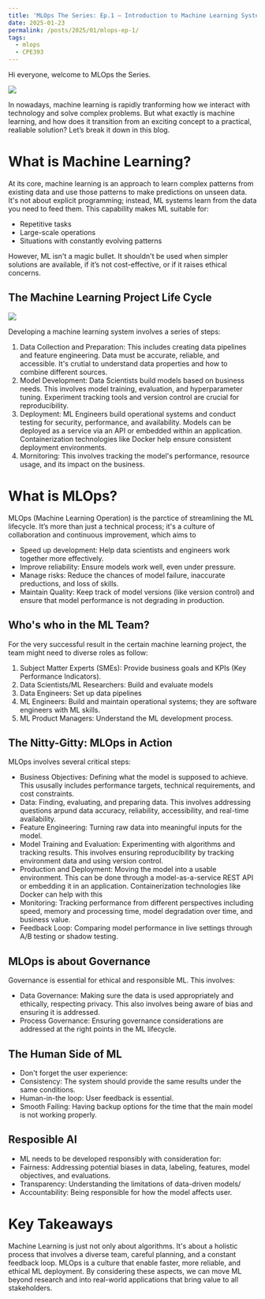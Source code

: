 ```yaml
---
title: 'MLOps The Series: Ep.1 — Introduction to Machine Learning System'
date: 2025-01-23
permalink: /posts/2025/01/mlops-ep-1/
tags:
  - mlops
  - CPE393
---
```


Hi everyone, welcome to MLOps the Series.

![](https://miro.medium.com/v2/resize:fit:4800/format:webp/1*6C7IuHtT-ZBUFU_OoL7DxQ.png)

In nowadays, machine learning is rapidly tranforming how we interact with technology and solve complex problems. But what exactly is machine learning, and how does it transition from an exciting concept to a practical, realiable solution? Let’s break it down in this blog.

What is Machine Learning?
======

At its core, machine learning is an approach to learn complex patterns from existing data and use those patterns to make predictions on unseen data. It's not about explicit programming; instead, ML systems learn from the data you need to feed them. This capability makes ML suitable for:
* Repetitive tasks
* Large-scale operations
* Situations with constantly evolving patterns

However, ML isn't a magic bullet. It shouldn't be used when simpler solutions are available, if it’s not cost-effective, or if it raises ethical concerns.

The Machine Learning Project Life Cycle
------
![](https://miro.medium.com/v2/resize:fit:4800/format:webp/1*MsRSfSiiJc4aQtkceOFkVQ.png)

Developing a machine learning system involves a series of steps:

1. Data Collection and Preparation: This includes creating data pipelines and feature engineering. Data must be accurate, reliable, and accessible. It's crutial to understand data properties and how to combine different sources.
2. Model Development: Data Scientists build models based on business needs. This involves model training, evaluation, and hyperparameter tuning. Experiment tracking tools and version control are crucial for reproducibility.
3. Deployment: ML Engineers build operational systems and conduct testing for security, performance, and availability. Models can be deployed as a service via an API or embedded within an application. Containerization technologies like Docker help ensure consistent deployment environments.
4. Mornitoring: This involves tracking the model's performance, resource usage, and its impact on the business.

What is MLOps?
======
MLOps (Machine Learning Operation) is the parctice of streamlining the ML lifecycle. It’s more than just a technical process; it's a culture of collaboration and continuous improvement, which aims to
* Speed up development: Help data scientists and engineers work together more effectively.
* Improve reliability: Ensure models work well, even under pressure.
* Manage risks: Reduce the chances of model failure, inaccurate preductions, and loss of skills.
* Maintain Quality: Keep track of model versions (like version control) and ensure that model performance is not degrading in production.

Who's who in the ML Team?
------
For the very successful result in the certain machine learning project, the team might need to diverse roles as follow:
1. Subject Matter Experts (SMEs): Provide business goals and KPIs (Key Performance Indicators).
2. Data Scientists/ML Researchers: Build and evaluate models
3. Data Engineers: Set up data pipelines
4. ML Engineers: Build and maintain operational systems; they are software engineers with ML skills.
5. ML Product Managers: Understand the ML development process.

The Nitty-Gitty: MLOps in Action
------
MLOps involves several critical steps:
* Business Objectives: Defining what the model is supposed to achieve. This ususally includes performance targets, technical requirements, and cost constraints.
* Data: Finding, evaluating, and preparing data. This involves addressing questions arpund data accuracy, reliability, accessibility, and real-time availability.
* Feature Engineering: Turning raw data into meaningful inputs for the model.
* Model Training and Evaluation: Experimenting with algorithms and tracking results. This involves ensuring reproducibility by tracking environment data and using version control.
* Production and Deployment: Moving the model into a usable environment. This can be done through a model-as-a-service REST API or embedding it in an application. Containerization technologies like Docker can help with this
* Monitoring: Tracking performance from different perspectives including speed, memory and processing time, model degradation over time, and business value.
* Feedback Loop: Comparing model performance in live settings through A/B testing or shadow testing.

MLOps is about Governance
------
Governance is essential for ethical and responsible ML. This involves:
* Data Governance: Making sure the data is used appropriately and ethically, respecting privacy. This also involves being aware of bias and ensuring it is addressed.
* Process Governance: Ensuring governance considerations are addressed at the right points in the ML lifecycle.

The Human Side of ML
------
* Don't forget the user experience:
* Consistency: The system should provide the same results under the same conditions.
* Human-in-the loop: User feedback is essential.
* Smooth Failing: Having backup options for the time that the main model is not working properly.

Resposible AI
------
* ML needs to be developed responsibly with consideration for:
* Fairness: Addressing potential biases in data, labeling, features, model objectives, and evaluations.
* Transparency: Understanding the limitations of data-driven models/
* Accountability: Being responsible for how the model affects user.

Key Takeaways
======
Machine Learning is just not only about algorithms. It's about a holistic process that involves a diverse team, careful planning, and a constant feedback loop. MLOps is a culture that enable faster, more reliable, and ethical ML deployment. By considering these aspects, we can move ML beyond research and into real-world applications that bring value to all stakeholders.